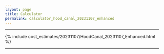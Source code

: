 ```yaml
---
layout: page
title: Calculator
permalink: calculator_hood_canal_20231107_enhanced
---
```


___

{% include cost_estimates/20231107/HoodCanal_20231107_Enhanced.html %}

___


